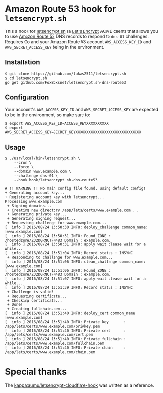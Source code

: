 # Amazon Route 53 hook for `letsencrypt.sh`

This a hook for [letsencrypt.sh](https://github.com/lukas2511/letsencrypt.sh) (a [Let's Encrypt](https://letsencrypt.org/) ACME client) that allows you to use [Amazon Route 53](https://aws.amazon.com/jp/route53/) DNS records to respond to `dns-01` challenges. Requires Go and your Amazon Route 53 account `AWS_ACCESS_KEY_ID` and `AWS_SECRET_ACCESS_KEY` being in the environment.

## Installation

```
$ git clone https://github.com/lukas2511/letsencrypt.sh
$ cd letsencrypt.sh
go get github.com/FoxBoxsnet/letsencrypt.sh-dns-route53
```

## Configuration

Your account's `AWS_ACCESS_KEY_ID` and `AWS_SECRET_ACCESS_KEY` are expected to be in the environment, so make sure to:

```
$ export AWS_ACCESS_KEY_ID=ACCESS_KEYXXXXXXXXXX
$ export AWS_SECRET_ACCESS_KEY=SECRET_KEYXXXXXXXXXXXXXXXXXXXXXXXXXXXXXX
```

## Usage

```
$ ./usr/local/bin/letsencrypt.sh \
    --cron \
    --force \
    --domain www.example.com \
    --challenge dns-01 \
    --hook hook/letsencrypt.sh-dns-route53

# !! WARNING !! No main config file found, using default config!
+ Generating account key...
+ Registering account key with letsencrypt...
Processing www.example.com
 + Signing domains...
 + Creating new directory /app/lets/certs/www.example.com ...
 + Generating private key...
 + Generating signing request...
 + Requesting challenge for www.example.com...
[  info ] 2016/08/24 13:50:30 INFO: deploy_challenge common_name: [www.example.com]
[  info ] 2016/08/24 13:50:31 INFO: Found ZONE : /hostedzone/Z32DGRNCTFM483 Domain : example.com.
[  info ] 2016/08/24 13:50:31 INFO: apply wait please wait for a while...
[  info ] 2016/08/24 13:51:04 INFO; Record status : INSYNC
 + Responding to challenge for www.example.com...
[  info ] 2016/08/24 13:51:06 INFO: clean_challenge common_name: [www.example.com]
[  info ] 2016/08/24 13:51:06 INFO: Found ZONE : /hostedzone/Z32DGRNCTFM483 Domain : example.com.
[  info ] 2016/08/24 13:51:07 INFO: apply wait please wait for a while...
[  info ] 2016/08/24 13:51:39 INFO; Record status : INSYNC
 + Challenge is valid!
 + Requesting certificate...
 + Checking certificate...
 + Done!
 + Creating fullchain.pem...
[  info ] 2016/08/24 13:51:40 INFO: deploy_cert common_name: [www.example.com]
[  info ] 2016/08/24 13:51:40 INFO: Private key       : /app/lets/certs/www.example.com/privkey.pem
[  info ] 2016/08/24 13:51:40 INFO: Private cert      : /app/lets/certs/www.example.com/cert.pem
[  info ] 2016/08/24 13:51:40 INFO: Private fullchain : /app/lets/certs/www.example.com/fullchain.pem
[  info ] 2016/08/24 13:51:40 INFO: Private chain     : /app/lets/certs/www.example.com/chain.pem
```
# Special thanks
The [kappataumu/letsencrypt-cloudflare-hook](https://github.com/kappataumu/letsencrypt-cloudflare-hook) was written as a reference.
